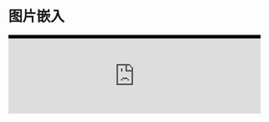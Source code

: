 # 图片嵌入

<script type="text/javascript">
  function changeFrameHeight(){
    var iframe= document.getElementById("myiframe");
    var wid = document.getElementById('father').clientWidth;
    if (wid>900) iframe.height = wid/2.19;
    else if (wid>551) iframe.height = wid/2.21;
    else if (wid>470) iframe.height = wid/2.165;
    else iframe.height = wid/2.26;
  }
</script>
<div style="background-color: rgb(0, 0, 0);padding-top: 7px;" id="father">
  <iframe width="100%" id="myiframe" frameborder="0" onload="changeFrameHeight()" 
    src="https://api.dujin.org/pic/" img>
  </iframe>
</div>